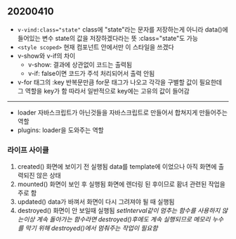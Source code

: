 ## 20200410
* ```v-vind:class="state"``` 
class에 "state"라는 문자를 저장하는게 아니라
data()에 들어있는 변수 state의 값을 저장하겠다라는 뜻
:class="state"도 가능
* ```<style scoped>```
 현재 컴포넌트 안에서만 이 스타일을 쓰겠다
* v-show와 v-if의 차이
	* v-show: 결과에 상관없이 코드는 출력됨
	* v-if: false이면 코드가 주석 처리되어서 출력 안됨
* v-for 태그의 :key
반복문만큼 for문 태그가 나오고 각각을 구별할 값이 필요한데 그 역할을 key가 함
따라서 일반적으로 key에는 고유의 값이 들어감
***
* loader
자바스크립트가 아닌것들을 자바스크립트로 만들어서 합쳐지게 만들어주는 역할
* plugins: loader을 도와주는 역할

### 라이프 사이클
1. created()
화면에 보이기 전 실행됨
data를 template에 이었으나 아직 화면에 출력되진 않은 상태
2. mounted()
화면이 보인 후 실행됨
화면에 렌더링 된 후이므로 홤녀 관련된 작업을 주로 함
3. updated()
data가 바껴서 화면이 다시 그려져야 될 때 실행됨
4. destroyed()
화면이 안 보일때 실행됨
*setInterval같이 멈추는 함수를 사용하지 않는이상 계속 돌아가는 함수라면  destroyed()후에도 계속 실행되므로 메모리 누수를 막기 위해 destroyed()에서 멈춰주는 작업이 필요함*


